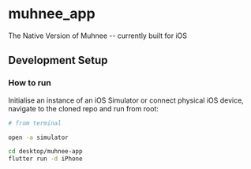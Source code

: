 # muhnee_app

The Native Version of Muhnee -- currently built for iOS

## Development Setup

### How to run 

Initialise an instance of an iOS Simulator or connect physical iOS device, navigate to the cloned repo and run from root:

```sh
# from terminal 

open -a simulator 

cd desktop/muhnee-app
flutter run -d iPhone
```
